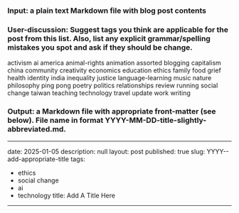 ### Input: a plain text Markdown file with blog post contents
### User-discussion: Suggest tags you think are applicable for the post from this list. Also, list any explicit grammar/spelling mistakes you spot and ask if they should be change. 
activism
ai
america
animal-rights
animation
assorted
blogging
capitalism
china
community
creativity
economics
education
ethics
family
food
grief
health
identity
india
inequality
justice
language-learning
music
nature
philosophy
ping pong
poetry
politics
relationships
review
running
social change
taiwan
teaching
technology
travel
update
work
writing
### Output: a Markdown file with appropriate front-matter (see below). File name in format YYYY-MM-DD-title-slightly-abbreviated.md.

 ---
 date: 2025-01-05
 description: null
 layout: post
 published: true
 slug: YYYY--add-appropriate-title
 tags:
 - ethics
 - social change
 - ai
 - technology
 title: Add A Title Here
 ---
